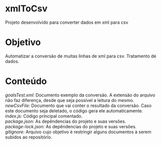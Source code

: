 # xmlToCsv

Projeto desenvolvido para converter dados em xml para csv

# Objetivo

Automatizar a conversão de muitas linhas de xml para csv. Tratamento de dados.

# Conteúdo

*goalsTest.xml:* Documento exemplo da conversão. A extensão do arquivo não faz diferença, desde que seja possível a leitura do mesmo.<br>
*newCsvFile:* Documento que vai conter o resultado da conversão. Caso este documento seja deletado, o código gera ele automaticamente.<br>
*index.js:* Código principal comentado.<br>
*package.json:* As depêndencias do projeto e suas versões.<br>
*package-lock.json:* As depêndencias do projeto e suas versões.<br>
*gitignore:* Arquivo cujo objetivo é restringir alguns documentos à serem subidos ao repositório.<br> 